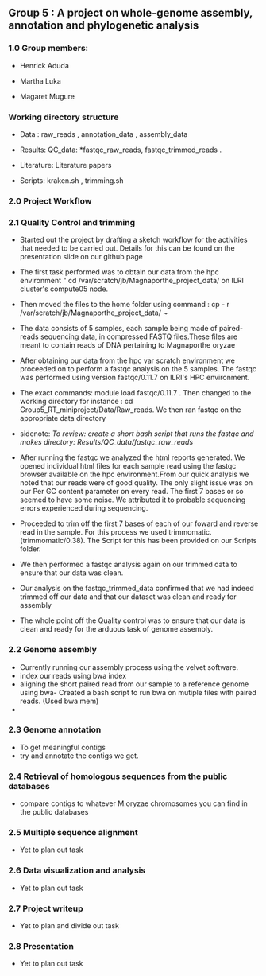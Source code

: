 ## Group 5 : A project on whole-genome assembly, annotation and phylogenetic analysis
### 1.0 Group members:
- Henrick Aduda

- Martha Luka

- Magaret Mugure

### Working directory structure

- Data :  raw_reads , annotation_data , assembly_data

- Results: QC_data: *fastqc_raw_reads, fastqc_trimmed_reads .

- Literature: Literature papers

- Scripts: kraken.sh , trimming.sh

### 2.0 Project Workflow

### 2.1 Quality Control and trimming 

- Started out the project by drafting a sketch workflow for the activities that needed to be carried out. Details for this can be found on the presentation slide on our github page

- The first task performed was to obtain our data from the hpc environment " cd /var/scratch/jb/Magnaporthe_project_data/ on ILRI cluster's  compute05 node.

- Then moved the files to the home folder using command : cp - r /var/scratch/jb/Magnaporthe_project_data/ ~

- The data consists of 5 samples, each sample being made of paired-reads sequencing data, in compressed FASTQ files.These files are meant to contain reads of DNA pertaining to Magnaporthe oryzae

- After obtaining our data from the hpc var scratch environment we proceeded on to perform a fastqc analysis on the 5 samples. The fastqc was performed using version fastqc/0.11.7 on ILRI's HPC environment.

- The exact commands: module load fastqc/0.11.7 . Then changed to the working directory for instance : cd Group5_RT_miniproject/Data/Raw_reads. We then ran fastqc on the appropriate data directory

- sidenote: *To review: create a short bash script that runs the fastqc and makes directory: Results/QC_data/fastqc_raw_reads* 

- After running the fastqc we analyzed the html reports generated. We opened individual html files for each sample read using the fastqc browser available on the hpc environment.From our quick analysis we noted that our reads were of good quality. The only slight issue was on our Per GC content parameter on every read. The first 7 bases or so seemed to have some noise. We attributed it to probable sequencing errors experienced during sequencing.

- Proceeded to trim off the first 7 bases of each of our foward and reverse read in the sample. For this process we used trimmomatic. (trimmomatic/0.38). The Script for this has been provided on our Scripts folder.

- We then performed a fastqc analysis again on our trimmed data to ensure that our data was clean. 

- Our analysis on the fastqc_trimmed_data confirmed that we had indeed trimmed off our data and that our dataset was clean and ready for assembly

- The whole point off the Quality control was to ensure that our data is clean and ready for the arduous task of genome assembly.

### 2.2 Genome assembly 
- Currently running our assembly process using the velvet software.
- index our reads using bwa index
- aligning the short paired read from our sample to a reference genome using bwa- Created a bash script to run bwa on  mutiple files with paired reads.  (Used bwa mem)
- 
###  2.3 Genome annotation
- To get meaningful contigs
- try and annotate the contigs we get.

###  2.4 Retrieval of homologous sequences from the public databases
- compare contigs to whatever M.oryzae chromosomes you can find in the public databases

###  2.5 Multiple sequence alignment
- Yet to plan out task

###  2.6 Data visualization and analysis
- Yet to plan out task

###  2.7 Project writeup
- Yet to plan and divide out task

###  2.8 Presentation
- Yet to plan out task
